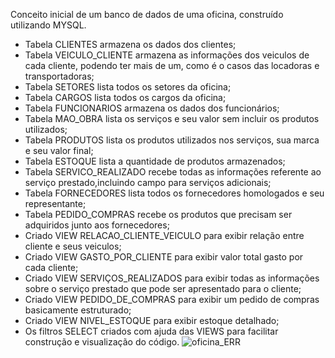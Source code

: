 Conceito inicial de um banco de dados de uma oficina, construído utilizando MYSQL.

- Tabela CLIENTES armazena os dados dos clientes;
- Tabela VEICULO_CLIENTE armazena as informações dos veiculos de cada cliente, podendo ter mais de um, como é o casos das locadoras e transportadoras;
- Tabela SETORES lista todos os setores da oficina;
- Tabela CARGOS lista todos os cargos da oficina;
- Tabela FUNCIONARIOS armazena os dados dos funcionários;
- Tabela MAO_OBRA lista os serviços e seu valor sem incluir os produtos utilizados;
- Tabela PRODUTOS lista os produtos utilizados nos serviços, sua marca e seu valor final;
- Tabela ESTOQUE lista a quantidade de produtos armazenados;
- Tabela SERVICO_REALIZADO recebe todas as informações referente ao serviço prestado,incluindo campo para serviços adicionais;
- Tabela FORNECEDORES lista todos os fornecedores homologados e seu representante;
- Tabela PEDIDO_COMPRAS recebe os produtos que precisam ser adquiridos junto aos fornecedores;
- Criado VIEW RELACAO_CLIENTE_VEICULO para exibir relação entre cliente e seus veiculos;
- Criado VIEW GASTO_POR_CLIENTE para exibir valor total gasto por cada cliente;
- Criado VIEW SERVIÇOS_REALIZADOS para exibir todas as informações sobre o serviço prestado que pode ser apresentado para o cliente;
- Criado VIEW PEDIDO_DE_COMPRAS para exibir um pedido de compras basicamente estruturado;
- Criado VIEW NIVEL_ESTOQUE para exibir estoque detalhado;
- Os filtros SELECT criados com ajuda das VIEWS para facilitar construção e visualização do código.
  ![oficina_ERR](https://github.com/Rafael-soares-oliveira/SQL/assets/136133825/baa9389d-186d-4c44-92cb-2b0442255a21)
